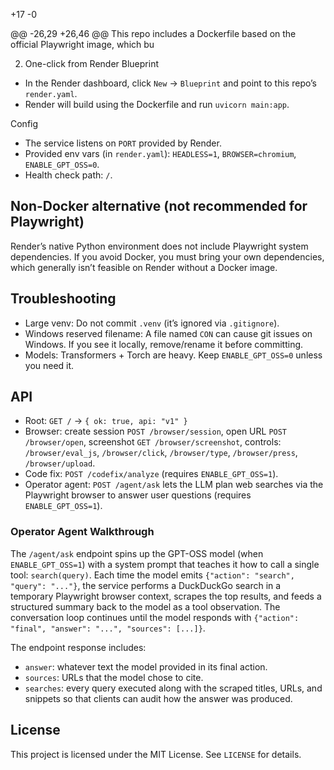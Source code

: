 +17
-0

@@ -26,29 +26,46 @@ This repo includes a Dockerfile based on the official Playwright image, which bu

2) One-click from Render Blueprint
- In the Render dashboard, click `New` → `Blueprint` and point to this repo’s `render.yaml`.
- Render will build using the Dockerfile and run `uvicorn main:app`.

Config
- The service listens on `PORT` provided by Render.
- Provided env vars (in `render.yaml`): `HEADLESS=1`, `BROWSER=chromium`, `ENABLE_GPT_OSS=0`.
- Health check path: `/`.

## Non-Docker alternative (not recommended for Playwright)

Render’s native Python environment does not include Playwright system dependencies. If you avoid Docker, you must bring your own dependencies, which generally isn’t feasible on Render without a Docker image.

## Troubleshooting

- Large venv: Do not commit `.venv` (it’s ignored via `.gitignore`).
- Windows reserved filename: A file named `CON` can cause git issues on Windows. If you see it locally, remove/rename it before committing.
- Models: Transformers + Torch are heavy. Keep `ENABLE_GPT_OSS=0` unless you need it.

## API

- Root: `GET /` -> `{ ok: true, api: "v1" }`
- Browser: create session `POST /browser/session`, open URL `POST /browser/open`, screenshot `GET /browser/screenshot`, controls: `/browser/eval_js`, `/browser/click`, `/browser/type`, `/browser/press`, `/browser/upload`.
- Code fix: `POST /codefix/analyze` (requires `ENABLE_GPT_OSS=1`).
- Operator agent: `POST /agent/ask` lets the LLM plan web searches via the Playwright browser to answer user questions (requires `ENABLE_GPT_OSS=1`).

### Operator Agent Walkthrough

The `/agent/ask` endpoint spins up the GPT-OSS model (when `ENABLE_GPT_OSS=1`) with a
system prompt that teaches it how to call a single tool: `search(query)`. Each time the
model emits `{"action": "search", "query": "..."}`, the service performs a DuckDuckGo
search in a temporary Playwright browser context, scrapes the top results, and feeds a
structured summary back to the model as a tool observation. The conversation loop
continues until the model responds with `{"action": "final", "answer": "...", "sources": [...]}`.

The endpoint response includes:

- `answer`: whatever text the model provided in its final action.
- `sources`: URLs that the model chose to cite.
- `searches`: every query executed along with the scraped titles, URLs, and snippets so
  that clients can audit how the answer was produced.

## License

This project is licensed under the MIT License. See `LICENSE` for details.
